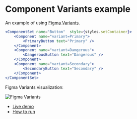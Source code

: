 # Component Variants example

An example of using [Figma Variants](https://help.figma.com/hc/en-us/articles/360055471353-Prepare-for-Variants).

```jsx
<ComponentSet name="Button"  style={styles.setContainer}>
    <Component name="variant=Primary">
        <PrimaryButton text="Primary" />
    </Component>
    <Component name="variant=Dangerous">
        <DangerousButton text="Dangerous" />
    </Component>
    <Component name="variant=Secondary">
        <SecondaryButton text="Secondary" />
    </Component>
</ComponentSet>
```

Figma Variants visualization:

![Figma Variants](https://user-images.githubusercontent.com/1270648/97575909-7e858800-19fe-11eb-8f44-7d85b0721165.png)

* [Live demo](https://www.figma.com/community/file/903625837057389198/Component-Variants-%2F-react-figma) 
* [How to run](../../contributing.md#running-examples)

